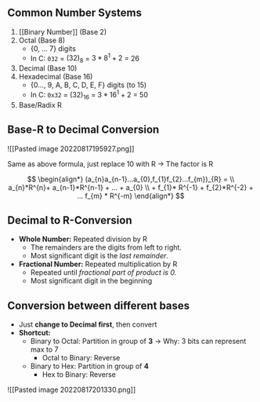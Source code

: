 ## Common Number Systems

1. [[Binary Number]] (Base 2)
2. Octal (Base 8)
	- {0, ... 7} digits
	- In C: `032` = $(32)_8$ = $3 * 8^{1} + 2$ = 26
3. Decimal (Base 10) 
4. Hexadecimal (Base 16)
	- {0..., 9, A, B, C, D, E, F} digits (to 15)
	- In C: `0x32` = $(32)_16$ = $3 * 16^{1} + 2$ = 50
5. Base/Radix R

## Base-R to Decimal Conversion

![[Pasted image 20220817195927.png]]

Same as above formula, just replace 10 with R → The factor is R

$$
\begin{align*}
(a_{n}a_{n-1}...a_{0},f_{1}f_{2}...f_{m})_{R} = \\ a_{n}*R^{n}+ a_{n-1}*R^{n-1} + ... + a_{0} \\ + f_{1}* R^{-1} + f_{2}*R^{-2} + ... f_{m} * R^{-m}
\end{align*}
$$

## Decimal to R-Conversion

- **Whole Number:** Repeated division by R
	- The remainders are the digits from left to right.
	- Most significant digit is the *last remainder*.
- **Fractional Number:** Repeated multiplication by R
	- Repeated until *fractional part of product is 0.*
	- Most significant digit in the beginning

## Conversion between different bases

- Just **change to Decimal first**, then convert
- **Shortcut:**
	- Binary to Octal: Partition in group of **3** → Why: 3 bits can represent max to 7 
		- Octal to Binary: Reverse
	- Binary to Hex: Partition in group of **4**
		- Hex to Binary: Reverse

![[Pasted image 20220817201330.png]]